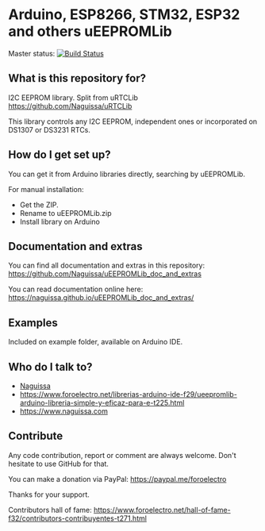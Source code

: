 # Arduino, ESP8266, STM32, ESP32 and others uEEPROMLib

Master status:   [![Build Status](https://travis-ci.org/Naguissa/uEEPROMLib.svg?branch=master)](https://travis-ci.org/Naguissa/uEEPROMLib)

## What is this repository for? ##

I2C EEPROM library. Split from uRTCLib https://github.com/Naguissa/uRTCLib

This library controls any I2C EEPROM, independent ones or incorporated on DS1307 or DS3231 RTCs.


## How do I get set up? ##

You can get it from Arduino libraries directly, searching by uEEPROMLib.

For manual installation:

 * Get the ZIP.
 * Rename to uEEPROMLib.zip
 * Install library on Arduino



## Documentation and extras ##

You can find all documentation and extras in this repository: https://github.com/Naguissa/uEEPROMLib_doc_and_extras

You can read documentation online here: https://naguissa.github.io/uEEPROMLib_doc_and_extras/



## Examples ##

Included on example folder, available on Arduino IDE.




## Who do I talk to? ##

 * [Naguissa](https://github.com/Naguissa)
 * https://www.foroelectro.net/librerias-arduino-ide-f29/ueepromlib-arduino-libreria-simple-y-eficaz-para-e-t225.html
 * https://www.naguissa.com



## Contribute ##

Any code contribution, report or comment are always welcome. Don't hesitate to use GitHub for that.


You can make a donation via PayPal: https://paypal.me/foroelectro


Thanks for your support.


Contributors hall of fame: https://www.foroelectro.net/hall-of-fame-f32/contributors-contribuyentes-t271.html
